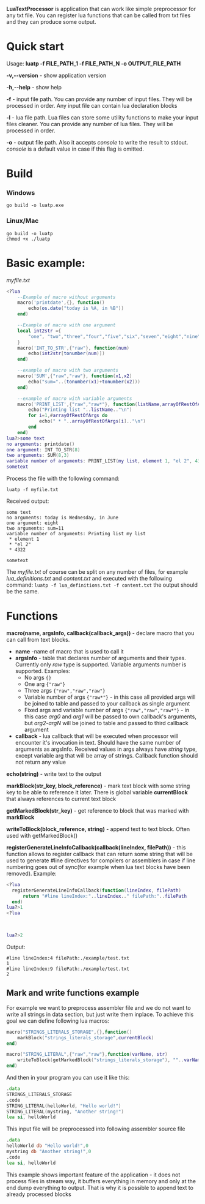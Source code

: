 **LuaTextProcessor** is application that can work like simple preprocessor for any txt file.
You can register lua functions that can be called from txt files and they can produce some output.

# Quick start

Usage:
 **luatp -f FILE_PATH_1 -f FILE_PATH_N -o OUTPUT_FILE_PATH**
 
**-v,--version** - show application version

**-h,--help** - show help
 
**-f** - input file path. You can provide any number of input files. They will be processed in order. Any input file can contain lua declaration blocks

**-l** - lua file path. Lua files can store some utility functions to make your input files cleaner. You can provide any number of lua files. They will be processed in order.

**-o** - output file path. Also it accepts *console* to write the result to stdout. *console* is a default value in case if this flag is omitted.  

# Build
### Windows
```go build -o luatp.exe```

### Linux/Mac
```
go build -o luatp
chmod +x ./luatp
```

# Basic example:

*myfile.txt*
```lua
<?lua
    --Example of macro without arguments
    macro('printdate',{}, function()
        echo(os.date("today is %A, in %B"))
    end)

    --Example of macro with one argument
    local int2str ={
        "one", "two","three","four","five","six","seven","eight","nine"
    }
    macro('INT_TO_STR',{"raw"}, function(num)
        echo(int2str[tonumber(num)])
    end)

    --example of macro with two arguments
    macro('SUM',{"raw","raw"}, function(x1,x2)
        echo("sum="..(tonumber(x1)+tonumber(x2)))
    end)

    --example of macro with variable arguments
    macro('PRINT_LIST',{"raw","raw*"}, function(listName,arrayOfRestOfArgs)
        echo("Printing list "..listName.."\n")
        for i=1,#arrayOfRestOfArgs do
            echo(" * "..arrayOfRestOfArgs[i].."\n")
        end
    end)
lua?>some text
no arguments: printdate()
one argument: INT_TO_STR(8)
two arguments: SUM(8,3)
variable number of arguments: PRINT_LIST(my list, element 1, "el 2", 4322)
sometext
```
Process the file with the following command: 

```luatp -f myfile.txt```

Received output:
```
some text
no arguments: today is Wednesday, in June
one argument: eight
two arguments: sum=11
variable number of arguments: Printing list my list
 * element 1
 * "el 2"
 * 4322

sometext
```

The *myfile.txt* of course can be split on any number of files, for example *lua_definitions.txt* and *content.txt* and executed with the following command:
```luatp -f lua_definitions.txt -f content.txt``` 
the output should be the same.

# Functions

**macro(name, argsInfo, callback(callback_args))** - declare macro that you can call from text blocks.

* **name** -name of macro that is used to call it
* **argsInfo** - table that declares number of arguments and their types. Currently only *raw* type is supported. Variable arguments number is supported. Examples:
  * No args ```{}```
  * One arg ```{"raw"}```
  * Three args ```{"raw","raw","raw"}``` 
  * Variable number of args ```{"raw*"}``` - in this case all provided args will be joined to table and passed to your callback as single argument
  * Fixed args and variable number of args ```{"raw","raw","raw*"}``` - in this case *arg0* and *arg1* will be passed to own callback's arguments, but *arg2*-*argN* will be joined to table and passed to third callback argument
* **callback** - lua callback that will be executed when processor will encounter it's invocation in text. Should have the same number of arguments as argsInfo. Received values in args always have *string* type, except variable arg that will be array of strings.
Callback function should not return any value

**echo(string)** - write text to the output

**markBlock(str_key, block_reference)** - mark text block with some string key to be able to reference it later. There is global variable **currentBlock** that always references to current text block

**getMarkedBlock(str_key)** - get reference to block that was marked with **markBlock**     

**writeToBlock(block_reference, string)** - append text to text block. Often used with getMarkedBlock()

**registerGenerateLineInfoCallback(callback(lineIndex, filePath))** - this function allows to register callback that can return some string that will be used to generate #line directives for compilers or assemblers in case if line numbering goes out of sync(for example when lua text blocks have been removed). Example:
  ```lua
<?lua
	registerGenerateLineInfoCallback(function(lineIndex, filePath)
	    return "#line lineIndex:"..lineIndex.." filePath:"..filePath
	end)
lua?>1
<?lua
	


lua?>2
```
Output:
```
#line lineIndex:4 filePath:./example/test.txt
1
#line lineIndex:9 filePath:./example/test.txt
2
```

## Mark and write functions example

For example we want to preprocess assembler file and we do not want to write all strings in data section, but just write them inplace.
To achieve this goal we can define following lua macros:

```lua
macro("STRINGS_LITERALS_STORAGE",{},function()
    markBlock("strings_literals_storage",currentBlock)
end)

macro("STRING_LITERAL",{"raw","raw"},function(varName, str)
    writeToBlock(getMarkedBlock("strings_literals_storage"), ""..varName.."  db  "..str..", 0\n")
end)
```

And then in your program you can use it like this:
```asm
.data
STRINGS_LITERALS_STORAGE
.code
STRING_LITERAL(helloWorld, "Hello world!")
STRING_LITERAL(mystring, "Another string!")
lea si, helloWorld
```

This input file will be preprocessed into following assembler source file
```asm
.data
helloWorld db "Hello world!",0
mystring db "Another string!",0
.code
lea si, helloWorld
```

This example shows important feature of the application - it does not process files in stream way, it buffers everything in memory and only at the end dump everything to output. That is why it is possible to append text to already processed blocks